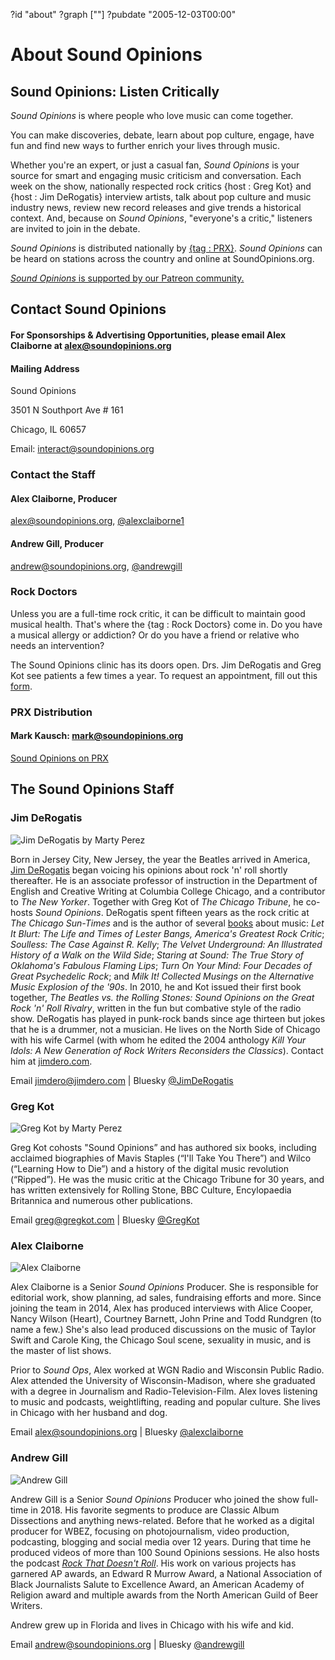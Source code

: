 ?id "about"
?graph [""]
?pubdate "2005-12-03T00:00"
# About Sound Opinions



## Sound Opinions: Listen Critically

*Sound Opinions* is where people who love music can come together.

You can make discoveries, debate, learn about pop culture, engage, have fun and find new ways to further enrich your lives through music.

Whether you're an expert, or just a casual fan, *Sound Opinions* is your source for smart and engaging music criticism and conversation. Each week on the show, nationally respected rock critics {host : Greg Kot} and {host : Jim DeRogatis} interview artists, talk about pop culture and music industry news, review new record releases and give trends a historical context. And, because on *Sound Opinions*, "everyone's a critic," listeners are invited to join in the debate.

*Sound Opinions* is distributed nationally by [{tag : PRX}](http://www.prx.org/soundopinions/). *Sound Opinions* can be heard on stations across the country and online at SoundOpinions.org.

[*Sound Opinions* is supported by our Patreon community.](https://www.patreon.com/soundopinions)



## Contact Sound Opinions

#### **For Sponsorships & Advertising Opportunities, please email Alex Claiborne at alex@soundopinions.org**

#### Mailing Address

Sound Opinions

3501 N Southport Ave # 161

Chicago, IL 60657

Email: [interact@soundopinions.org](mailto:interact@soundopinions.org)


### Contact the Staff

#### Alex Claiborne, Producer

[alex@soundopinions.org](mailto:alex@soundopinions.org), [@alexclaiborne1](https://twitter.com/alexclaiborne1)

#### Andrew Gill, Producer

[andrew@soundopinions.org](andrew@soundopinions.org), [@andrewgill](https://twitter.com/andrewgill)


### Rock Doctors

Unless you are a full-time rock critic, it can be difficult to maintain good musical health. That's where the {tag : Rock Doctors} come in. Do you have a musical allergy or addiction? Or do you have a friend or relative who needs an intervention?

The Sound Opinions clinic has its doors open. Drs. Jim DeRogatis and Greg Kot see patients a few times a year. To request an appointment, fill out this [form](/rock-doctors/).


### PRX Distribution

#### Mark Kausch: [mark@soundopinions.org](mark@soundopinions.org)

[Sound Opinions on PRX](https://exchange.prx.org/group_accounts/101127-so)



## The Sound Opinions Staff


### Jim DeRogatis

![Jim DeRogatis by Marty Perez](https://static.soundopinions.org/images/2025/sound-opinions-jim-2023-2-lo.jpg)

Born in Jersey City, New Jersey, the year the Beatles arrived in America, [Jim DeRogatis](http://jimdero.com/) began voicing his opinions about rock 'n' roll shortly thereafter. He is an associate professor of instruction in the Department of English and Creative Writing at Columbia College Chicago, and a contributor to *The New Yorker*. Together with Greg Kot of *The Chicago Tribune*, he co-hosts *Sound Opinions*. DeRogatis spent fifteen years as the rock critic at *The Chicago Sun-Times* and is the author of several [books](http://www.jimdero.com/BooksProjectsOpen.html) about music: *Let It Blurt: The Life and Times of Lester Bangs, America's Greatest Rock Critic*; *Soulless: The Case Against R. Kelly*; *The Velvet Underground: An Illustrated History of a Walk on the Wild Side*; *Staring at Sound: The True Story of Oklahoma's Fabulous Flaming Lips*; *Turn On Your Mind: Four Decades of Great Psychedelic Rock*; and *Milk It! Collected Musings on the Alternative Music Explosion of the '90s*. In 2010, he and Kot issued their first book together, *The Beatles vs. the Rolling Stones: Sound Opinions on the Great Rock 'n' Roll Rivalry*, written in the fun but combative style of the radio show. DeRogatis has played in punk-rock bands since age thirteen but jokes that he is a drummer, not a musician. He lives on the North Side of Chicago with his wife Carmel (with whom he edited the 2004 anthology *Kill Your Idols: A New Generation of Rock Writers Reconsiders the Classics*). Contact him at [jimdero.com](jimdero.com).

Email [jimdero@jimdero.com](jimdero@jimdero.com) | Bluesky [@JimDeRogatis](https://bsky.app/profile/jimderogatis.bsky.social)


### Greg Kot

![Greg Kot by Marty Perez](https://static.soundopinions.org/images/2025/sound-opinions-greg-2023-2-lo.jpg)

Greg Kot cohosts "Sound Opinions” and has authored six books, including acclaimed biographies of Mavis Staples (“I'll Take You There”) and Wilco (“Learning How to Die”) and a history of the digital music revolution (“Ripped”). He was the music critic at the Chicago Tribune for 30 years, and has written extensively for Rolling Stone, BBC Culture, Encylopaedia Britannica and numerous other publications.

Email [greg@gregkot.com](greg@gregkot.com) | Bluesky [@GregKot](https://bsky.app/profile/gregkot.bsky.social)


### Alex Claiborne

![Alex Claiborne](https://static.soundopinions.org/images/2025/aclaiborne.jpg)

Alex Claiborne is a Senior *Sound Opinions* Producer. She is responsible for editorial work, show planning, ad sales, fundraising efforts and more. Since joining the team in 2014, Alex has produced interviews with Alice Cooper, Nancy Wilson (Heart), Courtney Barnett, John Prine and Todd Rundgren (to name a few.) She's also lead produced discussions on the music of Taylor Swift and Carole King, the Chicago Soul scene, sexuality in music, and is the master of list shows.

Prior to *Sound Ops*, Alex worked at WGN Radio and Wisconsin Public Radio. Alex attended the University of Wisconsin-Madison, where she graduated with a degree in Journalism and Radio-Television-Film. Alex loves listening to music and podcasts, weightlifting, reading and popular culture. She lives in Chicago with her husband and dog.

Email [alex@soundopinions.org](mailto:alex@soundopinions.org) | Bluesky [@alexclaiborne](https://bsky.app/profile/alexclaiborne.bsky.social)


### Andrew Gill

![Andrew Gill](https://static.soundopinions.org/images/2025/agill.jpg)

Andrew Gill is a Senior *Sound Opinions* Producer who joined the show full-time in 2018. His favorite segments to produce are Classic Album Dissections and anything news-related. Before that he worked as a digital producer for WBEZ, focusing on photojournalism, video production, podcasting, blogging and social media over 12 years. During that time he produced videos of more than 100 Sound Opinions sessions. He also hosts the podcast [*Rock That Doesn't Roll*](https://podcasts.apple.com/us/podcast/rock-that-doesnt-roll-the-story-of-christian-music/id1703257857). His work on various projects has garnered AP awards, an Edward R Murrow Award, a National Association of Black Journalists Salute to Excellence Award, an American Academy of Religion award and multiple awards from the North American Guild of Beer Writers.

Andrew grew up in Florida and lives in Chicago with his wife and kid.

Email [andrew@soundopinions.org](andrew@soundopinions.org) | Bluesky [@andrewgill](https://bsky.app/profile/andrewgill.biz)